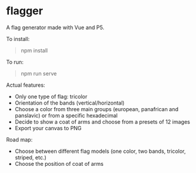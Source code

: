 # flagger
A flag generator made with Vue and P5.  

To install:
> npm install

To run:
> npm run serve

Actual features:
- Only one type of flag: tricolor
- Orientation of the bands (vertical/horizontal)
- Choose a color from three main groups (european, panafrican and panslavic) or from a specific hexadecimal
- Decide to show a coat of arms and choose from a presets of 12 images
- Export your canvas to PNG

Road map:
- Choose between different flag models (one color, two bands, tricolor, striped, etc.)
- Choose the position of coat of arms
